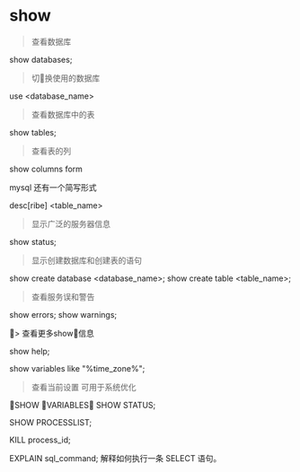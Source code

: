 # show

> 查看数据库

show databases;

> 切换使用的数据库

use <database_name>

> 查看数据库中的表

show tables;

> 查看表的列

show columns form <table name>

mysql 还有一个简写形式

desc[ribe] <table_name>

> 显示广泛的服务器信息

show status;

> 显示创建数据库和创建表的语句

show create database <database_name>;
show create table <table_name>;

> 查看服务误和警告

show errors;
show warnings;

> 查看更多show信息

show help;

show variables like "%time_zone%";

> 查看当前设置
可用于系统优化

SHOW VARIABLES；
SHOW STATUS;

SHOW PROCESSLIST;


KILL process_id;

EXPLAIN sql_command; 解释如何执行一条 SELECT 语句。
